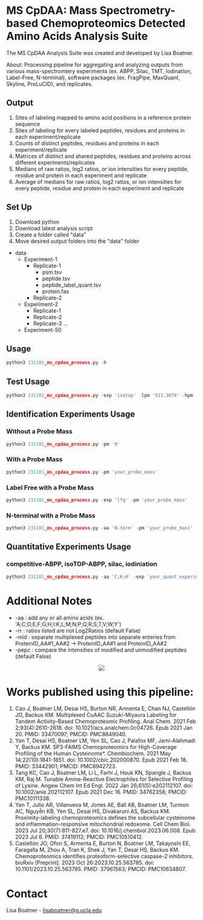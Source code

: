 # MS CpDAA: Mass Spectrometry-based Chemoproteomics Detected Amino Acids Analysis Suite

The MS CpDAA Analysis Suite was created and developed by Lisa Boatner. 

About: Processing pipeline for aggregating and analyzing outputs from various mass-spectromtery experiments (ex. ABPP, Silac, TMT, Iodination, Label-Free, N-terminal), software packages (ex. FragPipe, MaxQuant, Skyline, ProLuCID), and  replicates. 

## Output
1. Sites of labeling mapped to amino acid positions in a reference protein sequence
2. Sites of labeling for every labeled peptides, residues and proteins in each experiment/replicate
3. Counts of distinct peptides, residues and proteins in each experiment/replicate
4. Matrices of distinct and shared peptides, residues and proteins across different experiments/replicates
5. Medians of raw ratios, log2 ratios, or ion intensities for every peptide, residue and protein in each experiment and replicate
6. Average of medians for raw ratios, log2 ratios, or ion intensities for every peptide, residue and protein in each experiment and replicate

## Set Up

1. Download python
2. Download latest analysis script
3. Create a folder called "data"
4. Move desired output folders into the "data" folder

- data
  - Experiment-1
    - Replicate-1
      - psm.tsv
      - peptide.tsv
      - peptide_label_quant.tsv
      - protein.fas 
    - Replicate-2   
  - Experiment-2
    - Replicate-1
    - Replicate-2
    - Replicate-3
  ... 
  - Experiment-50  

## Usage

```python
python3 231101_ms_cpdaa_process.py -h
```

## Test Usage
```python
python3 231101_ms_cpdaa_process.py -exp 'isotop' -lpm '521.3074' -hpm '527.3213' -dbv '20'
```

## Identification Experiments Usage

### Without a Probe Mass
```python
python3 231101_ms_cpdaa_process.py -pm '0'
```

### With a Probe Mass
```python
python3 231101_ms_cpdaa_process.py -pm 'your_probe_mass'
```

### Label Free with a Probe Mass
```python
python3 231101_ms_cpdaa_process.py -exp 'lfq' -pm 'your_probe_mass'
```

### N-terminal with a Probe Mass
```python
python3 231101_ms_cpdaa_process.py -aa 'N-term' -pm 'your_probe_mass'
```

## Quantitative Experiments Usage

### competitive-ABPP, isoTOP-ABPP, silac, iodiniation
```python
python3 231101_ms_cpdaa_process.py -aa 'C;K;H' -exp 'your_quant_experiment_type' -lpm 'your_light_probe_mass' -hpm 'your_heavy_probe_mass' 
```

# Additional Notes
* -aa : add any or all amino acids (ex. 'A;C;D;E;F;G;H;I:K;L;M;N;P;Q;R;S;T;V;W;Y')
* -rr : ratios listed are not Log2Ratios (default False)
* -mid : separate multiplexed peptides into separate enteries from ProteinID_AA#1_AA#2 -> ProteinID_AA#1 and ProteinID_AA#2
* -pepc : compare the intensities of modified and unmodified peptides (default False)

<p align="center">
  <img src="https://github.com/lmboat/cpdaadb/assets/35751646/68c3c416-b213-4a51-82c7-317a0df17af6">
</p>

# Works published using this pipeline:
1. Cao J, Boatner LM, Desai HS, Burton NR, Armenta E, Chan NJ, Castellón JO, Backus KM. Multiplexed CuAAC Suzuki-Miyaura Labeling for Tandem Activity-Based Chemoproteomic Profiling. Anal Chem. 2021 Feb 2;93(4):2610-2618. doi: 10.1021/acs.analchem.0c04726. Epub 2021 Jan 20. PMID: 33470097; PMCID: PMC8849040.
2. Yan T, Desai HS, Boatner LM, Yen SL, Cao J, Palafox MF, Jami-Alahmadi Y, Backus KM. SP3-FAIMS Chemoproteomics for High-Coverage Profiling of the Human Cysteinome*. Chembiochem. 2021 May 14;22(10):1841-1851. doi: 10.1002/cbic.202000870. Epub 2021 Feb 18. PMID: 33442901; PMCID: PMC8942723.
3. Tang KC, Cao J, Boatner LM, Li L, Farhi J, Houk KN, Spangle J, Backus KM, Raj M. Tunable Amine-Reactive Electrophiles for Selective Profiling of Lysine. Angew Chem Int Ed Engl. 2022 Jan 26;61(5):e202112107. doi: 10.1002/anie.202112107. Epub 2021 Dec 16. PMID: 34762358; PMCID: PMC10111338.
4. Yan T, Julio AR, Villanueva M, Jones AE, Ball AB, Boatner LM, Turmon AC, Nguyễn KB, Yen SL, Desai HS, Divakaruni AS, Backus KM. Proximity-labeling chemoproteomics defines the subcellular cysteinome and inflammation-responsive mitochondrial redoxome. Cell Chem Biol. 2023 Jul 20;30(7):811-827.e7. doi: 10.1016/j.chembiol.2023.06.008. Epub 2023 Jul 6. PMID: 37419112; PMCID: PMC10510412.
5. Castellón JO, Ofori S, Armenta E, Burton N, Boatner LM, Takayoshi EE, Faragalla M, Zhou A, Tran K, Shek J, Yan T, Desai HS, Backus KM. Chemoproteomics identifies proteoform-selective caspase-2 inhibitors. bioRxiv [Preprint]. 2023 Oct 26:2023.10.25.563785. doi: 10.1101/2023.10.25.563785. PMID: 37961563; PMCID: PMC10634807.

# Contact
Lisa Boatner - lisaboatner@g.ucla.edu
